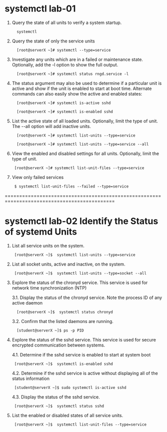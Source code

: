 # systemctl lab-01
1. Query the state of all units to verify a system startup.

         systemctl

2. Query the state of only the service units

         [root@serverX ~]# systemctl --type=service
   
3. Investigate any units which are in a failed or maintenance state. Optionally, add the -l option to show the full output.


         [root@serverX ~]# systemctl status rngd.service -l

4. The status argument may also be used to determine if a particular unit is active and show if the unit is enabled to start at boot time. Alternate commands can also easily show the active and enabled states:


         [root@serverX ~]# systemctl is-active sshd
    
         [root@serverX ~]# systemctl is-enabled sshd
    
    
5. List the active state of all loaded units. Optionally, limit the type of unit. The --all option will add inactive units.


         [root@serverX ~]# systemctl list-units --type=service
   
         [root@serverX ~]# systemctl list-units --type=service --all
    
    
 6. View the enabled and disabled settings for all units. Optionally, limit the type of unit.


         [root@serverX ~]# systemctl list-unit-files --type=service
   
 7. View only failed services


         $ systemctl list-unit-files --failed --type=service

============================================================================================

# systemctl lab-02 Identify the Status of systemd Units

1.  List all service units on the system.

         [root@serverX ~]$  systemctl list-units --type=service
   
2.  List all socket units, active and inactive, on the system.

         [root@serverX ~]$  systemctl list-units --type=socket --all
    
3. Explore the status of the chronyd service. This service is used for network time synchronization (NTP)

   3.1.  Display the status of the chronyd service. Note the process ID of any active daemon


         [root@serverX ~]$  systemctl status chronyd
         
    3.2. Confirm that the listed daemons are running.


         [student@serverX ~]$ ps -p PID
         
 4. Explore the status of the sshd service. This service is used for secure encrypted communication between systems.
 
    4.1. Determine if the sshd service is enabled to start at system boot


         [root@serverX ~]$  systemctl is-enabled sshd
         
    4.2. Determine if the sshd service is active without displaying all of the status information


         [student@serverX ~]$ sudo systemctl is-active sshd
         
         
    4.3. Display the status of the sshd service.


         [root@serverX ~]$  systemctl status sshd
         
 5. List the enabled or disabled states of all service units.
 
         [root@serverX ~]$  systemctl list-unit-files --type=service

    
     


         
    
  
 

